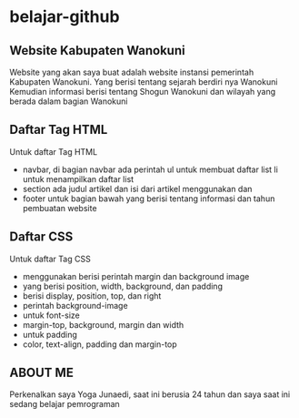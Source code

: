 # belajar-github


## Website Kabupaten Wanokuni
Website yang akan saya buat adalah website instansi pemerintah Kabupaten Wanokuni. Yang berisi tentang sejarah berdiri nya Wanokuni
Kemudian informasi berisi tentang Shogun Wanokuni dan wilayah yang berada dalam bagian Wanokuni


## Daftar Tag HTML 
Untuk daftar Tag HTML
- navbar, di bagian navbar ada perintah ul untuk membuat daftar list li untuk menampilkan daftar list
- section ada judul artikel dan isi dari artikel menggunakan <article-heading> dan <article-list>
- footer untuk bagian bawah yang berisi tentang informasi dan tahun pembuatan website

## Daftar CSS
Untuk daftar Tag CSS
- menggunakan <class body> berisi perintah margin dan background image 
- <class navbar> yang berisi position, width, background, dan padding
- <class ul> berisi display, position, top, dan right
- <class logo> perintah background-image
- <class article-heading> untuk font-size
- <class article-list> margin-top, background, margin dan width
- <class article> untuk padding
- <class footer> color, text-align, padding dan margin-top

## ABOUT ME
Perkenalkan saya Yoga Junaedi, saat ini berusia 24 tahun dan saya saat ini sedang belajar pemrograman